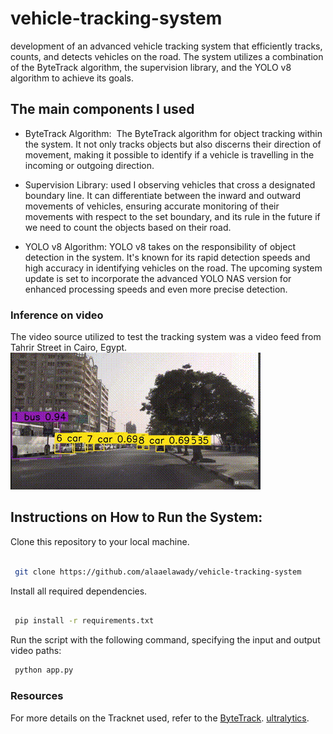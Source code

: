 # vehicle-tracking-system

development of an advanced vehicle tracking system that efficiently tracks, counts, and detects vehicles on the road. The system utilizes a combination of the ByteTrack algorithm, the supervision library, and the YOLO v8 algorithm to achieve its goals.


##  The main components I used  
- ByteTrack Algorithm: 
		The ByteTrack algorithm for object tracking within the system. It not only tracks objects but also discerns their direction of movement, making it possible to identify if a vehicle is travelling  in the 
     incoming or outgoing direction.
		
- Supervision Library: used I  observing vehicles that cross a designated boundary line. It can differentiate between the inward and outward movements of vehicles, ensuring accurate monitoring of their movements with respect to the set boundary, and its rule in the future if we need to count the objects based on their road.
		
		
- YOLO v8 Algorithm: YOLO v8 takes on the responsibility of object detection in the system. It's known for its rapid detection speeds and high accuracy in identifying vehicles on the road. The upcoming system update is set to incorporate the advanced YOLO NAS version for enhanced processing speeds and even more precise detection.




### Inference on video

The video source utilized to test the tracking system was a video feed from Tahrir Street in Cairo, Egypt.
![](output/out.gif)


## Instructions on How to Run the System:
	

Clone this repository to your local machine.
```bash

 git clone https://github.com/alaaelawady/vehicle-tracking-system
```
Install all required dependencies.
```bash

 pip install -r requirements.txt 
```
Run the script with the following command, specifying the input and output video paths:
```bash
 python app.py 
```
### Resources

For more details on the Tracknet used, refer to the [ByteTrack](https://github.com/ifzhang/ByteTrack
).
[ultralytics](https://github.com/ultralytics/ultralytics).


 
